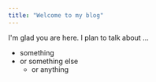 ```yaml
---
title: "Welcome to my blog"
---
```


I'm glad you are here. I plan to talk about ...
* something
* or something else
  * or anything
